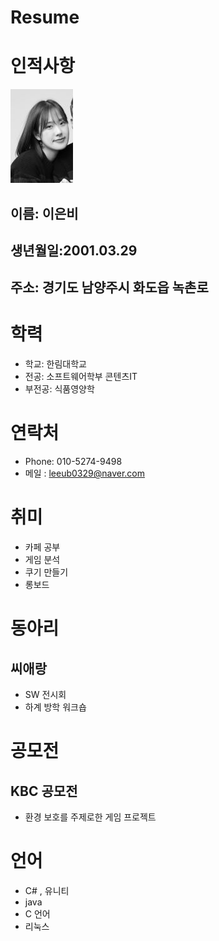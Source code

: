 # Resume



# 인적사항

![alt text](eunbi11.jpg)
## 이름: 이은비
## 생년월일:2001.03.29

## 주소: 경기도 남양주시 화도읍 녹촌로

# 학력
  - 학교: 한림대학교
  - 전공: 소프트웨어학부 콘텐츠IT
   - 부전공: 식품영양학

# 연락처
  - Phone: 010-5274-9498
  - 메일 : leeub0329@naver.com
# 취미
- 카페 공부
- 게임 분석
- 쿠기 만들기
- 롱보드

# 동아리
## 씨애랑
 - SW 전시회
 - 하계 방학 워크숍
# 공모전
## KBC 공모전
 - 환경 보호를 주제로한 게임 프로젝트 

# 언어
 - C# , 유니티
 - java
 - C 언어
 - 리눅스

